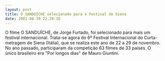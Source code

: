 ```yaml
---
layout: post
title: O SANDUÍCHE selecionado para o Festival de Siena
date: 2001-08-30 22:29:30
---
```

O filme O SANDUÍCHE, de Jorge Furtado, foi selecionado para mais um festival internacional. Trata-se agora do 6º Festival Internacional do Curta-metragem de Siena (Itália), que se realiza este ano de 22 a 29 de novembro. No ano passado, participaram da competição 63 filmes de 33 países. O único brasileiro era "Por longos dias" de Mauro Giuntini.